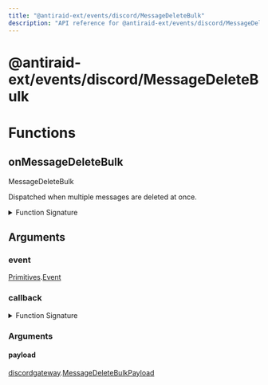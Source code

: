 ```yaml
---
title: "@antiraid-ext/events/discord/MessageDeleteBulk"
description: "API reference for @antiraid-ext/events/discord/MessageDeleteBulk"
---
```


<div id="@antiraid-ext/events/discord/MessageDeleteBulk"></div>

# @antiraid-ext/events/discord/MessageDeleteBulk

<div id="Functions"></div>

# Functions

<div id="onMessageDeleteBulk"></div>

## onMessageDeleteBulk

MessageDeleteBulk



Dispatched when multiple messages are deleted at once.

<details>
<summary>Function Signature</summary>

```luau
--- MessageDeleteBulk
---
--- Dispatched when multiple messages are deleted at once.
function onMessageDeleteBulk(event: Primitives.Event, callback: (payload: discordgateway.MessageDeleteBulkPayload) -> ()) end
```

</details>

<div id="Arguments"></div>

## Arguments

<div id="event"></div>

### event

[Primitives](#module.Primitives).[Event](#Event)



<div id="callback"></div>

### callback

<details>
<summary>Function Signature</summary>

```luau
callback: (payload: discordgateway.MessageDeleteBulkPayload) -> ()
```

</details>

<div id="Arguments"></div>

### Arguments

<div id="payload"></div>

#### payload

[discordgateway](#module.discordgateway).[MessageDeleteBulkPayload](#MessageDeleteBulkPayload)



